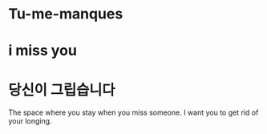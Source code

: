 # Tu-me-manques
# i miss you
# 당신이 그립습니다
The space where you stay when you miss someone.
I want you to get rid of your longing.
